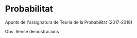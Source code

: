 # Probabilitat
Apunts de l'assignatura de Teoria de la Probabilitat (2017-2018)

Obs: Sense demostracions
